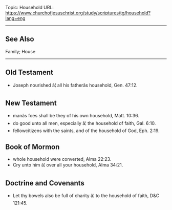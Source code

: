 Topic: Household
URL: https://www.churchofjesuschrist.org/study/scriptures/tg/household?lang=eng

---

## See Also

Family; House

---

## Old Testament

- Joseph nourished â¦ all his fatherâs household, Gen. 47:12.

## New Testament

- manâs foes shall be they of his own household, Matt. 10:36.
- do good unto all men, especially â¦ the household of faith, Gal. 6:10.
- fellowcitizens with the saints, and of the household of God, Eph. 2:19.

## Book of Mormon

- whole household were converted, Alma 22:23.
- Cry unto him â¦ over all your household, Alma 34:21.

## Doctrine and Covenants

- Let thy bowels also be full of charity â¦ to the household of faith, D&C 121:45.

